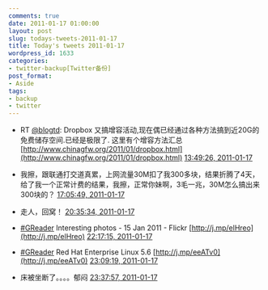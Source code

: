 ```yaml
---
comments: true
date: 2011-01-17 01:00:00
layout: post
slug: todays-tweets-2011-01-17
title: Today's tweets 2011-01-17
wordpress_id: 1633
categories:
- twitter-backup[Twitter备份]
post_format:
- Aside
tags:
- backup
- twitter
---
```





  * RT [@blogtd](http://twitter.com/blogtd): Dropbox 又搞增容活动,现在偶已经通过各种方法搞到近20G的免费储存空间.已经是极限了. 这里有个增容方法汇总 [http://www.chinagfw.org/2011/01/dropbox.html](http://www.chinagfw.org/2011/01/dropbox.html) [13:49:26, 2011-01-17](http://twitter.com/gfrog/statuses/26878745323245568)





  * 我擦，跟联通打交道真累，上网流量30M扣了我300多块，结果折腾了4天，给了我一个正常计费的结果，我擦，正常你妹啊，3毛一兆，30M怎么搞出来300块的？ [17:05:49, 2011-01-17](http://twitter.com/gfrog/statuses/26928164655595521)





  * 走人，回窝！ [20:35:34, 2011-01-17](http://twitter.com/gfrog/statuses/26980949690421249)





  * [#GReader](http://search.twitter.com/search?q=%23GReader) Interesting photos - 15 Jan 2011 - Flickr [http://j.mp/elHreo](http://j.mp/elHreo) [22:17:15, 2011-01-17](http://twitter.com/gfrog/statuses/27006540795871233)





  * [#GReader](http://search.twitter.com/search?q=%23GReader) Red Hat Enterprise Linux 5.6 [http://j.mp/eeATv0](http://j.mp/eeATv0) [23:09:19, 2011-01-17](http://twitter.com/gfrog/statuses/27019641175932928)





  * 床被坐断了。。。。郁闷 [23:37:57, 2011-01-17](http://twitter.com/gfrog/statuses/27026850081406976)




